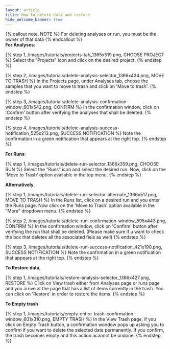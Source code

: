 ```yaml
---
layout: article
title: How to delete data and restore 
hide_welcome_banner: true
---
```


{% callout note, NOTE %}
For deleting analyses or run, you must be the owner of that data
{% endcallout %}
<br />
**For Analyses**:

{% step 1, /images/tutorials/projects-tab_1365x519.png, CHOOSE PROJECT %}
Select the "Projects" icon and click on the desired project. 
{% endstep %}

{% step 2, /images/tutorials/delete-analysis-selector_1366x434.png, MOVE TO TRASH %}
In the Projects page, under Analyses tab, choose the samples that you want to move to trash and click on 'Move to trash'.
{% endstep %}

{% step 3, /images/tutorials/delete-analysis-confirmation-window_601x542.png, CONFIRM %}
In the confirmation window, click on 'Confirm' button after verifying the analyses that shall be deleted.
{% endstep %}

{% step 4, /images/tutorials/delete-analysis-success-notification_525x213.png, SUCCESS NOTIFICATION %}
Note the confirmation in a green notification that appears at the right top.
{% endstep %}

**For Runs**:

{% step 1, /images/tutorials/delete-run-selector_1366x359.png, CHOOSE RUN %}
Select the "Runs" icon and select the desired run. Now, click on the 'Move to Trash' option available in the top menu.
{% endstep %}

**Alternatively**,

{% step 1, /images/tutorials/delete-run-selector-alternate_1366x517.png, MOVE TO TRASH %}
In the Runs list, click on a desired run and you enter the Runs page. Now click on the 'Move to Trash' option available in the "More" dropdown menu.
{% endstep %}

{% step 2, /images/tutorials/delete-run-confirmation-window_595x443.png, CONFIRM %}
In the confirmation window, click on 'Confirm' button after verifying the run that shall be deleted. (Please make sure if u want to check the box that deletes all the associated fiels as well)
{% endstep %}

{% step 3, /images/tutorials/delete-run-success-notification_421x190.png, SUCCESS NOTIFICATION %}
Note the confirmation in a green notification that appears at the right top.
{% endstep %}

**To Restore data**,

{% step 1, /images/tutorials/restore-analysis-selector_1366x427.png, RESTORE %}
Click on View trash either from Analyses page or runs page and you arrive at the page that has a list of items currently in the trash. You can click on 'Restore' in order to restore the items.
{% endstep %}

**To Empty trash**

{% step 1, /images/tutorials/empty-entire-trash-confirmation-window_601x310.png, EMPTY TRASH %}
In the View Trash page, if you click on Empty Trash button, a confirmation wondow pops up asking you to confirm if you want to delete the selected data permanently. If you confirm, the trash becomes empty and this action acannot be undone.
{% endstep %}
